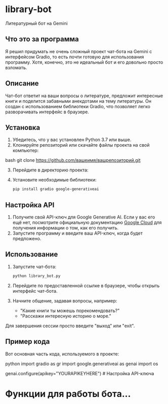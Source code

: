 # library-bot
Литературный бот на Gemini
## Что это за программа
Я решил придумать не очень сложный проект чат-бота на Gemini с интерфейсом Gradio, то есть почти готовую для использования программу. Хотя, конечно, это не идеальный бот и его довольно просто взломать.

## Описание

Чат-бот ответит на ваши вопросы о литературе, предложит интересные книги и поделится забавными анекдотами на тему литературы. Он создан с использованием библиотеки Gradio, что позволяет легко разворачивать интерфейс в браузере.

## Установка

1. Убедитесь, что у вас установлен Python 3.7 или выше.
2. Клонируйте репозиторий или скачайте файлы проекта на свой компьютер:

   
bash
   git clone https://github.com/вашеимя/вашрепозиторий.git
   

3. Перейдите в директорию проекта:

   
4. Установите необходимые библиотеки:

   ```bash
   pip install gradio google-generativeai
   ```

## Настройка API

1. Получите свой API-ключ для Google Generative AI. Если у вас его ещё нет, посмотрите официальную документацию [Google Cloud](https://cloud.google.com/docs/authentication/getting-started) для получения информации о том, как его получить.
2. Запустите программу и введите ваш API-ключ, когда будет предложено.

## Использование

1. Запустите чат-бота:

   ```bash
   python library_bot.py

   
2. Перейдите по предоставленной ссылке в браузере, чтобы открыть интерфейс чат-бота.
3. Начните общение, задавая вопросы, например:
   - "Какие книги ты можешь порекомендовать?"
   - "Расскажи интересную историю о море."

Для завершения сессии просто введите "выход" или "exit".

## Пример кода

Вот основная часть кода, используемого в проекте:

python
import gradio as gr
import google.generativeai as genai
import os

genai.configure(apikey="YOURAPIKEYHERE")  # Настройка API-ключа

# Функции для работы бота...
